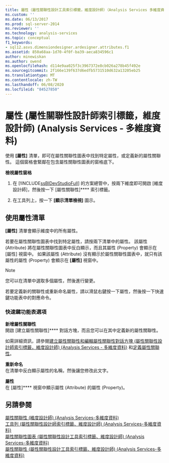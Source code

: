 ```yaml
---
title: 屬性（屬性關聯性設計工具索引標籤，維度設計師）（Analysis Services 多維度資料） |Microsoft Docs
ms.custom: ''
ms.date: 06/13/2017
ms.prod: sql-server-2014
ms.reviewer: ''
ms.technology: analysis-services
ms.topic: conceptual
f1_keywords:
- sql12.asvs.dimensiondesigner.ardesigner.attributes.f1
ms.assetid: 850a68aa-1d70-4f0f-ba39-aeca834596c1
author: minewiskan
ms.author: owend
ms.openlocfilehash: d114e9aa025f3c3967372e8cb026a278b45f492e
ms.sourcegitcommit: 2f166e139f637d6edfb5731510d632a13205eb25
ms.translationtype: MT
ms.contentlocale: zh-TW
ms.lasthandoff: 06/08/2020
ms.locfileid: "84527850"
---
```

# <a name="attributes-attribute-relationship-designer-tab-dimension-designer-analysis-services---multidimensional-data"></a>屬性 (屬性關聯性設計師索引標籤，維度設計師) (Analysis Services - 多維度資料)
  使用 **[屬性]** 清單，即可在屬性關聯性圖表中找到特定屬性，或定義新的屬性關聯性。 這個窗格會緊鄰在包含屬性關聯性圖表的窗格底下。  
  
 **檢視屬性窗格**  
  
1.  在 [!INCLUDE[ssBIDevStudioFull](../includes/ssbidevstudiofull-md.md)] 的方案總管中，按兩下維度即可開啟 [維度設計師]，然後按一下 [屬性關聯性]**** 索引標籤。  
  
2.  在工具列上，按一下 **[顯示清單檢視]** 圖示。  
  
## <a name="using-the-attributes-list"></a>使用屬性清單  
 **[屬性]** 清單會顯示維度中的所有屬性。  
  
 若要在屬性關聯性圖表中找到特定屬性，請按兩下清單中的屬性。 該屬性 (Attribute) 將在屬性關聯性圖表中反白顯示，而且其屬性 (Property) 會顯示在 [屬性] 視窗中。 如果該屬性 (Attribute) 沒有顯示於屬性關聯性圖表中，就只有該屬性的屬性 (Property) 會顯示在 **[屬性]** 視窗中。  
  
> [!NOTE]  
>  您可以在清單中選取多個屬性，然後進行變更。  
  
 若要定義新的關聯性或重新命名屬性，請以滑鼠右鍵按一下屬性，然後按一下快速鍵功能表中的對應命令。  
  
### <a name="shortcut-menu-options"></a>快速鍵功能表選項  
 **新增屬性關聯性**  
 開啟 [建立屬性關聯性]**** 對話方塊，而且您可以在其中定義新的屬性關聯性。  
  
 如需詳細資訊，請參閱[建立屬性關聯性和編輯屬性關聯性對話方塊 &#40;屬性關聯性設計師索引標籤，維度設計師&#41; &#40;Analysis Services - 多維度資料&#41;](create-edit-attribute-relationships-dialog-boxes-analysis-services-multidimensional-data.md) 和[定義屬性關聯性](multidimensional-models/attribute-relationships-define.md)。  
  
 **重新命名**  
 在清單中反白顯示屬性的名稱，然後讓您修改此文字。  
  
 **屬性**  
 在 [屬性]**** 視窗中顯示屬性 (Attribute) 的屬性 (Property)。  
  
## <a name="see-also"></a>另請參閱  
 [屬性關聯性 &#40;維度設計師&#41; &#40;Analysis Services-多維度資料&#41;](attribute-relationships-dimension-designer-analysis-services-multidimensional-data.md)   
 [工具列 &#40;屬性關聯性設計師索引標籤、維度設計師&#41; &#40;Analysis Services-多維度資料&#41;](toolbar-attribute-relationship-dimension-designer-analysis-services-multidimensional-data.md)   
 [屬性關聯性圖表 &#40;屬性關聯性設計工具索引標籤、維度設計師&#41; &#40;Analysis Services-多維度資料&#41;](attribute-relationship-diagram-analysis-services-multidimensional-data.md)   
 [屬性關聯性 &#40;屬性關聯性設計工具索引標籤、維度設計師&#41; &#40;Analysis Services-多維度資料&#41;](attribute-relationships-designer-tab-dimension-designer-analysis-services-multidimensional-data.md)  
  
  
